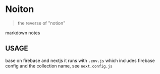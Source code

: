 # Noiton
> the reverse of "notion"

markdown notes

## USAGE

base on firebase and nextjs
it runs with ```.env.js``` which includes firebase config and the collection name, see ```next.config.js```
